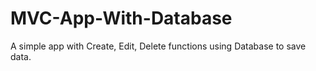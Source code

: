 # MVC-App-With-Database
A simple app with Create, Edit, Delete functions using Database to save data.
